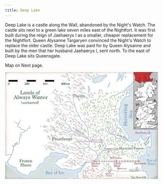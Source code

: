 ```yaml
---
title: Deep Lake
---
```


Deep Lake is a castle along the Wall, abandoned by the Night's Watch. The castle sits next to a green lake seven miles east of the Nightfort. It was first built during the reign of Jaehaerys I as a smaller, cheaper replacement for the Nightfort. Queen Alysanne Targaryen convinced the Night's Watch to replace the older castle. Deep Lake was paid for by Queen Alysanne and built by the men that her husband Jaehaerys I, sent north. To the east of Deep Lake sits Queensgate.

Map on Next page.

![Image](images/000037.jpg)


